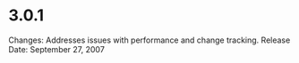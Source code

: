 # 3.0.1

Changes: Addresses issues with performance and change tracking.
Release Date: September 27, 2007